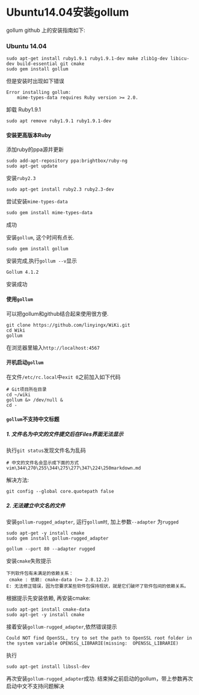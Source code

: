 Ubuntu14.04安装gollum
==

gollum github 上的安装指南如下:

### Ubuntu 14.04
```
sudo apt-get install ruby1.9.1 ruby1.9.1-dev make zlib1g-dev libicu-dev build-essential git cmake
sudo gem install gollum
```

但是安装时出现如下错误
```
Error installing gollum:
    mime-types-data requires Ruby version >= 2.0.
```

卸载 Ruby1.9.1
```
sudo apt remove ruby1.9.1 ruby1.9.1-dev
```

#### 安装更高版本Ruby
添加ruby的ppa源并更新
```
sudo add-apt-repository ppa:brightbox/ruby-ng
sudo apt-get update
```

安装`ruby2.3`
```
sudo apt-get install ruby2.3 ruby2.3-dev

```

尝试安装`mime-types-data`
```
sudo gem install mime-types-data
```
成功

安装`gollum`, 这个时间有点长.
```
sudo gem install gollum
```
安装完成,执行`gollum --v`显示
```
Gollum 4.1.2
```
安装成功

#### 使用`gollum`
可以把gollum和github结合起来使用很方便.
```
git clone https://github.com/linyingx/WiKi.git
cd Wiki
gollum
```
在浏览器里输入`http://localhost:4567`

#### 开机启动`gollum`
在文件`/etc/rc.local`中`exit 0`之前加入如下代码
```
# Git项目所在目录
cd ~/wiki
gollum &> /dev/null &
cd -
```

#### `gollum`不支持中文标题

##### 1. 文件名为中文的文件提交后在Files界面无法显示
执行`git status`发现文件名为乱码
```
# 中文的文件名会显示成下面的方式
vim\344\270\255\344\275\277\347\224\250markdown.md
```
解决方法:
```
git config --global core.quotepath false
```

##### 2. 无法建立中文名的文件
安装`gollum-rugged_adapter`, 运行`gollum时`, 加上参数`--adapter` 为`rugged`
```
sudo apt-get -y install cmake
sudo gem install gollum-rugged_adapter

gollum --port 80 --adapter rugged
```
安装`cmake`失败提示
```
下列软件包有未满足的依赖关系：
 cmake : 依赖: cmake-data (>= 2.8.12.2)
E: 无法修正错误，因为您要求某些软件包保持现状，就是它们破坏了软件包间的依赖关系。
```
根据提示先安装依赖, 再安装cmake:
```
sudo apt-get install cmake-data
sudo apt-get -y install cmake
```
接着安装`gollum-rugged_adapter`,依然错误提示
```
Could NOT find OpenSSL, try to set the path to OpenSSL root folder in the system variable OPENSSL_LIBRARIE(missing:  OPENSSL_LIBRARIE)
```
执行
```
sudo apt-get install libssl-dev
```
再次安装`gollum-rugged_adapter`成功. 
结束掉之前启动的gollum，带上参数再次启动中文不支持问题解决
